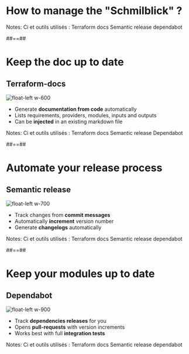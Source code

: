
<!-- .slide: data-background="./assets/images/cesar-carlevarino-aragon-NL_DF0Klepc-unsplash.jpg" class="transition" -->

# How to manage the "Schmilblick" ?

Notes: Ci et outils utilisés :
Terraform docs
Semantic release
dependabot


##==##

# Keep the doc up to date
## Terraform-docs

![float-left w-600](./assets/images/terraform_docs.png)

- Generate **documentation from code** automatically
- Lists requirements, providers, modules, inputs and outputs
- Can be **injected** in an existing markdown file

Notes: Ci et outils utilisés :
Terraform docs
Semantic release
Dependabot


##==##

# Automate your release process
## Semantic release

![float-left w-700](./assets/images/semantic_release.png)

- Track changes from **commit messages**
- Automatically **increment** version number
- Generate **changelogs** automatically

Notes: Ci et outils utilisés :
Terraform docs
Semantic release
dependabot


##==##

# Keep your modules up to date
## Dependabot

![float-left w-900](./assets/images/dependabot.png)

- Track **dependencies releases** for you
- Opens **pull-requests** with version increments
- Works best with full **integration tests**

Notes: Ci et outils utilisés :
Terraform docs
Semantic release
dependabot


